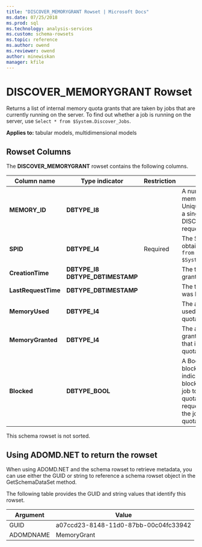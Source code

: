 ```yaml
---
title: "DISCOVER_MEMORYGRANT Rowset | Microsoft Docs"
ms.date: 07/25/2018
ms.prod: sql
ms.technology: analysis-services
ms.custom: schema-rowsets
ms.topic: reference
ms.author: owend
ms.reviewer: owend
author: minewiskan
manager: kfile
---
```

# DISCOVER_MEMORYGRANT Rowset

  Returns a list of internal memory quota grants that are taken by jobs that are currently running on the server. To find out whether a job is running on the server, use `Select * from $System.Discover_Jobs`.  
  
 **Applies to:** tabular models, multidimensional models  
  
## Rowset Columns  
 The **DISCOVER_MEMORYGRANT** rowset contains the following columns.  
  
|Column name|Type indicator|Restriction|Description|  
|-----------------|--------------------|-----------------|-----------------|  
|**MEMORY_ID**|**DBTYPE_I8**||A number that identifies the memory quota grant. Unique within the context of a single DISCOVER_MEMORYGRANT request.|  
|**SPID**|**DBTYPE_I4**|Required|The SPID, which you can obtain by running `Select * from $System.Discover_Sessions`.|  
|**CreationTime**|**DBTYPE_I8 DBTYPE_DBTIMESTAMP**||The time the quota was granted.|  
|**LastRequestTime**|**DBTYPE_DBTIMESTAMP**||The time the quota request was last modified.|  
|**MemoryUsed**|**DBTYPE_I4**||The amount of memory used in association with the quota.|  
|**MemoryGranted**|**DBTYPE_I4**||The amount of memory granted for use by the job that is obtaining the memory quota.|  
|**Blocked**|**DBTYPE_BOOL**||A Boolean that indicates the block status of the job. True indicates that the job is blocked waiting for another job to release sufficient quota to grant its quota request. False indicates that the job has received its quota and can execute.|  
  
 This schema rowset is not sorted.  
  
## Using ADOMD.NET to return the rowset  
 When using ADOMD.NET and the schema rowset to retrieve metadata, you can use either the GUID or string to reference a schema rowset object in the GetSchemaDataSet method.
  
 The following table provides the GUID and string values that identify this rowset.  
  
|Argument|Value|  
|--------------|-----------|  
|GUID|a07ccd23-8148-11d0-87bb-00c04fc33942|  
|ADOMDNAME|MemoryGrant|  
